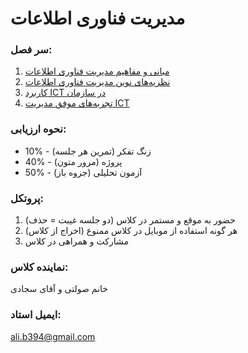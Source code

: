 # مدیریت فناوری اطلاعات

### سر فصل:
1. [مبانی و مفاهیم مدیریت فناوری اطلاعات](part1.html)
2. [نظریه‌های نوین مدیریت فناوری اطلاعات](part2.html)
3. [کاربرد ICT در سازمان](part3.html)
4. [تجربه‌های موفق مدیریت ICT](part4.html)

### نحوه ارزیابی:
- 10% - زنگ تفکر (تمرین هر جلسه)
- 40% - پروژه (مرور متون)
- 50% - آزمون تحلیلی (جزوه باز)

### پروتکل:
1. حضور به موقع و مستمر در کلاس (دو جلسه غیبت = حذف)
2. هر گونه استفاده از موبایل در کلاس ممنوع (اخراج از کلاس)
3. مشارکت و همراهی در کلاس

### نماینده کلاس:
خانم صولتی و آقای سجادی

### ایمیل استاد:
ali.b394@gmail.com